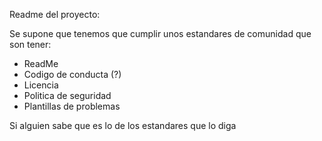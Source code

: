 Readme del proyecto: 

Se supone que tenemos que cumplir unos estandares de comunidad que son tener:
- ReadMe
- Codigo de conducta (?)
- Licencia
- Politica de seguridad
- Plantillas de problemas

Si alguien sabe que es lo de los estandares que lo diga
